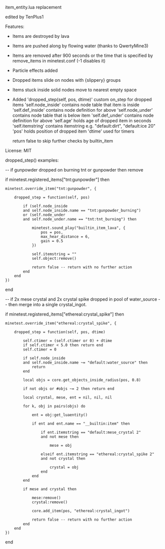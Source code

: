 item_entity.lua replacement

edited by TenPlus1

Features:
- Items are destroyed by lava
- Items are pushed along by flowing water (thanks to QwertyMine3)
- Items are removed after 900 seconds or the time that is specified by
   remove_items in minetest.conf (-1 disables it)
- Particle effects added
- Dropped items slide on nodes with {slippery} groups
- Items stuck inside solid nodes move to nearest empty space
- Added 'dropped_step(self, pos, dtime)' custom on_step for dropped items
   'self.node_inside' contains node table that item is inside
   'self.def_inside' contains node definition for above
   'self.node_under' contains node table that is below item
   'self.def_under' contains node definition for above
   'self.age' holds age of dropped item in seconds
   'self.itemstring' contains itemstring e.g. "default:dirt", "default:ice 20"
   'pos' holds position of dropped item
   'dtime' used for timers

   return false to skip further checks by builtin_item

License: MIT


dropped_step() examples:

-- if gunpowder dropped on burning tnt or gunpowder then remove

if minetest.registered_items["tnt:gunpowder"] then

	minetest.override_item("tnt:gunpowder", {

		dropped_step = function(self, pos)

			if (self.node_inside
			and self.node_inside.name == "tnt:gunpowder_burning")
			or (self.node_under
			and self.node_under.name == "tnt:tnt_burning") then

				minetest.sound_play("builtin_item_lava", {
					pos = pos,
					max_hear_distance = 6,
					gain = 0.5
				})

				self.itemstring = ""
				self.object:remove()

				return false -- return with no further action
			end
		end
	})
end


-- if 2x mese crystal and 2x crystal spike dropped in pool of water_source
-- then merge into a single crystal_ingot.

if minetest.registered_items["ethereal:crystal_spike"] then

	minetest.override_item("ethereal:crystal_spike", {

		dropped_step = function(self, pos, dtime)

			self.ctimer = (self.ctimer or 0) + dtime
			if self.ctimer < 5.0 then return end
			self.ctimer = 0

			if self.node_inside
			and self.node_inside.name ~= "default:water_source" then
				return
			end

			local objs = core.get_objects_inside_radius(pos, 0.8)

			if not objs or #objs ~= 2 then return end

			local crystal, mese, ent = nil, nil, nil

			for k, obj in pairs(objs) do

				ent = obj:get_luaentity()

				if ent and ent.name == "__builtin:item" then

					if ent.itemstring == "default:mese_crystal 2"
					and not mese then

						mese = obj

					elseif ent.itemstring == "ethereal:crystal_spike 2"
					and not crystal then

						crystal = obj
					end
				end
			end

			if mese and crystal then

				mese:remove()
				crystal:remove()

				core.add_item(pos, "ethereal:crystal_ingot")

				return false -- return with no further action
			end
		end
	})
end

